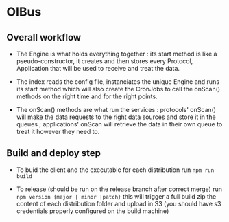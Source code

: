 # OIBus

## Overall workflow

* The Engine is what holds everything together : its start method is like a pseudo-constructor, it creates and then stores every Protocol, Application that will be used to receive and treat the data.

* The index reads the config file, instanciates the unique Engine and runs its start method which will also create the CronJobs to call the onScan() methods on the right time and for the right points.

* The onScan() methods are what run the services : protocols' onScan() will make the data requests to the right data sources and store it in the queues ; applications' onScan will retrieve the data in their own queue to treat it however they need to.

## Build and deploy step

* To buid the client and the executable for each distribution run `npm run build`

* To release (should be run on the release branch after correct merge) run `npm version {major | minor |patch}` this will trigger a full build zip the content of each distribution folder and upload in S3 (you should have s3 credentials properly configured on the build machine) 
